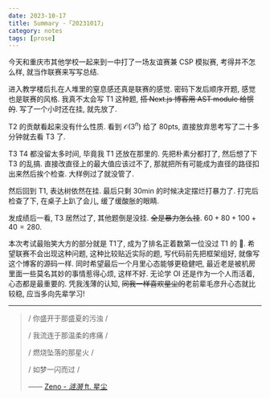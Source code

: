 ```yaml
---
date: 2023-10-17
title: Summary -「20231017」
category: notes
tags: [prose]
---
```



今天和重庆市其他学校一起来到一中打了一场友谊赛兼 CSP 模拟赛, 考得并不怎么样, 就当作联赛来写写总结.

进入教学楼后扎在人堆里的窒息感还真是联赛的感觉. 密码下发后顺序开题, 感觉也是联赛的风格. 我真不太会写 T1 这种题, ~~搭 Next.js 博客用 AST module 给惯的~~. 写了一个小时还在挂, 就先放了.

T2 的贡献看起来没有什么性质. 看到 $\mathcal O(3^n)$ 给了 80pts, 直接放弃思考写了二十多分钟就去看 T3 了.

T3 T4 都没留太多时间, 毕竟我 T1 还放在那里的. 先把朴素分都打了, 然后想了下 T3 的乱搞. 直接改直径上的最大值应该过不了, 那就把所有可能成为直径的路径扣出来然后挨个检查. 大样例过了就没管了.

然后回到 T1, 表达树依然在挂. 最后只剩 30min 的时候决定摆烂打暴力了. 打完后检查了下, 在桌子上趴了会儿, 缓了缓酸胀的眼睛.

发成绩后一看, T3 居然过了, 其他题倒是没挂. ~~全是暴力怎么挂~~. $60+80+100+40=280$.

本次考试最贻笑大方的部分就是 T1了, 成为了排名正着数第一位没过 T1 的 🤡. 希望联赛不会出现这种问题, 这种比较贴近实际的题, 写代码前先把框架组好, 就像写这个博客的源码一样. 同时希望最后一个月里心态能够更稳健吧, 最近老是被机房里面一些莫名其妙的事情惹得心烦, 这样不好. 无论学 OI 还是作为一个人而活着, 心态都是最重要的. 凭我浅薄的认知, ~~同我一样喜欢星尘的~~老前辈毛彦升心态就比较稳, 应当多向先辈学习!

---

> / 你盛开于那盛夏的污浊 /
>
> / 我流连于那温柔的疼痛 /
>
> / 燃烧坠落的那星火 /
>
> / 如梦一闪而过 /
>
> —— [Zeno - *涟漪* ft. 星尘](https://vocadb.net/S/170954)
    